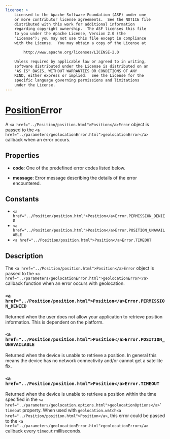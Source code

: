 ```yaml
---
license: >
    Licensed to the Apache Software Foundation (ASF) under one
    or more contributor license agreements.  See the NOTICE file
    distributed with this work for additional information
    regarding copyright ownership.  The ASF licenses this file
    to you under the Apache License, Version 2.0 (the
    "License"); you may not use this file except in compliance
    with the License.  You may obtain a copy of the License at

        http://www.apache.org/licenses/LICENSE-2.0

    Unless required by applicable law or agreed to in writing,
    software distributed under the License is distributed on an
    "AS IS" BASIS, WITHOUT WARRANTIES OR CONDITIONS OF ANY
    KIND, either express or implied.  See the License for the
    specific language governing permissions and limitations
    under the License.
---
```


# <a href="../Position/position.html">Position</a>Error

A `<a href="../Position/position.html">Position</a>Error` object is passed to the `<a href="../parameters/geolocationError.html">geolocationError</a>` callback when an error occurs.

## Properties

- __code__: One of the predefined error codes listed below.

- __message__: Error message describing the details of the error encountered.

## Constants

- `<a href="../Position/position.html">Position</a>Error.PERMISSION_DENIED`
- `<a href="../Position/position.html">Position</a>Error.POSITION_UNAVAILABLE`
- `<a href="../Position/position.html">Position</a>Error.TIMEOUT`

## Description

The `<a href="../Position/position.html">Position</a>Error` object is passed to the `<a href="../parameters/geolocationError.html">geolocationError</a>`
callback function when an error occurs with geolocation.

### `<a href="../Position/position.html">Position</a>Error.PERMISSION_DENIED`

Returned when the user does not allow your application to retrieve
position information. This is dependent on the platform.

### `<a href="../Position/position.html">Position</a>Error.POSITION_UNAVAILABLE`

Returned when the device is unable to retrieve a position. In general
this means the device has no network connectivity and/or cannot get a
satellite fix.

### `<a href="../Position/position.html">Position</a>Error.TIMEOUT`

Returned when the device is unable to retrieve a position within the
time specified in the `<a href="../parameters/geolocation.options.html">geolocationOptions</a>`' `timeout` property. When
used with `geolocation.watch<a href="../Position/position.html">Position</a>`, this error could be passed to
the `<a href="../parameters/geolocationError.html">geolocationError</a>` callback every `timeout` milliseconds.
